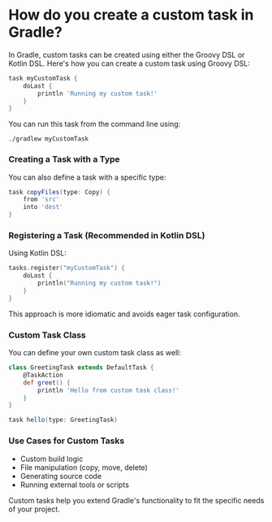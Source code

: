 # How do you create a custom task in Gradle?

In Gradle, custom tasks can be created using either the Groovy DSL or Kotlin DSL. Here's how you can create a custom task using Groovy DSL:

```groovy
task myCustomTask {
    doLast {
        println 'Running my custom task!'
    }
}
```

You can run this task from the command line using:
```
./gradlew myCustomTask
```

### Creating a Task with a Type

You can also define a task with a specific type:

```groovy
task copyFiles(type: Copy) {
    from 'src'
    into 'dest'
}
```

### Registering a Task (Recommended in Kotlin DSL)

Using Kotlin DSL:

```kotlin
tasks.register("myCustomTask") {
    doLast {
        println("Running my custom task!")
    }
}
```

This approach is more idiomatic and avoids eager task configuration.

### Custom Task Class

You can define your own custom task class as well:

```groovy
class GreetingTask extends DefaultTask {
    @TaskAction
    def greet() {
        println 'Hello from custom task class!'
    }
}

task hello(type: GreetingTask)
```

### Use Cases for Custom Tasks
- Custom build logic
- File manipulation (copy, move, delete)
- Generating source code
- Running external tools or scripts

Custom tasks help you extend Gradle's functionality to fit the specific needs of your project.
